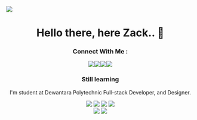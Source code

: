 <img src="https://user-images.githubusercontent.com/73097560/115834477-dbab4500-a447-11eb-908a-139a6edaec5c.gif">

## <h1 align="center">Hello there, here Zack.. 👋</h1>

<!-- https://github-production-user-asset-6210df.s3.amazonaws.com/73261827/437344241-42740427-413d-4c0e-ac22-2d77886fb482.webm?X-Amz-Algorithm=AWS4-HMAC-SHA256&X-Amz-Credential=AKIAVCODYLSA53PQK4ZA%2F20250425%2Fus-east-1%2Fs3%2Faws4_request&X-Amz-Date=20250425T075524Z&X-Amz-Expires=300&X-Amz-Signature=df31a6e282a8f9845528ea8a056e6591dd5b8b2a1a8e29a16bb9605ac1d0a2bd&X-Amz-SignedHeaders=host --->

<!-- <p align="center"><img src="" width="320" height="400"></p> --->

<h3 align="center">Connect With Me :</h3>
<p align="center"><a href="https://facebook.com/muhammadzakizn"><img src="https://img.icons8.com/color/48/000000/facebook.png"></a><align="center"><a href="https://instagram.com/muhammadzakizn"><img src="https://img.icons8.com/fluency/48/000000/instagram-new.png"></a><align="center"><a href="https://twitter/muhammadzakizn"><img src="https://img.icons8.com/color/48/000000/twitter--v2.png"/></a><align="center"><a href="https://www.youtube.com/channel/UCR3E7NBQM_AtThVoiHJhHZg"><img src="https://img.icons8.com/color/48/000000/youtube-play.png"/></a>

<div align="center">
<h3>Still learning</h3>
<p1>I'm student at Dewantara Polytechnic</p1>
<p1>Full-stack Developer, and Designer.</p1>
</div>

  
<p align="center">
  <img src="https://img.shields.io/badge/-JavaScript-black?style=flat-square&logo=javascript" />
  <img src="https://img.shields.io/badge/-Node.js-black?style=flat-square&logo=Node.js" />
  <img src="https://img.shields.io/badge/-HTML5-black?style=flat-square&logo=html5&logoColor=e34f26" />
  <img src="https://img.shields.io/badge/-GitHub-black?style=flat-square&logo=github" /> <br>
  <img src="https://img.shields.io/badge/-Python-black?style=flat-square&logo=python" />
  <img src="https://img.shields.io/badge/-Windows-black?style=flat-square&logo=windows" />


  
<!--END_SECTION:activity-->
